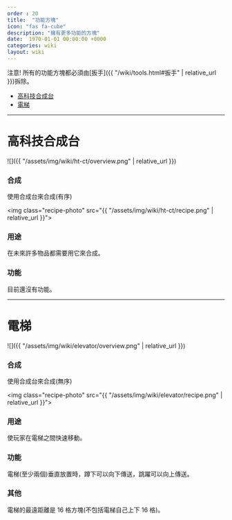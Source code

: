 ```yaml
---
order : 20
title:  "功能方塊"
icon: "fas fa-cube"
description: "擁有更多功能的方塊"
date:  1970-01-01 00:00:00 +0000
categories: wiki
layout: wiki
---
```


注意! 所有的功能方塊都必須由[扳手]({{ "/wiki/tools.html#扳手" | relative_url }})拆除。
- [高科技合成台](#高科技合成台)
- [電梯](#電梯)

---

# 高科技合成台

![]({{ "/assets/img/wiki/ht-ct/overview.png" | relative_url }})

### 合成

使用合成台來合成(有序)

<img class="recipe-photo" src="{{ "/assets/img/wiki/ht-ct/recipe.png" | relative_url }}">

### 用途

在未來許多物品都需要用它來合成。

### 功能

目前還沒有功能。

---

# 電梯

![]({{ "/assets/img/wiki/elevator/overview.png" | relative_url }})

### 合成

使用合成台來合成(無序)

<img class="recipe-photo" src="{{ "/assets/img/wiki/elevator/recipe.png" | relative_url }}">

### 用途

使玩家在電梯之間快速移動。

### 功能

電梯(至少兩個)垂直放置時，蹲下可以向下傳送，跳躍可以向上傳送。

### 其他

電梯的最遠距離是 16 格方塊(不包括電梯自己上下 16 格)。
